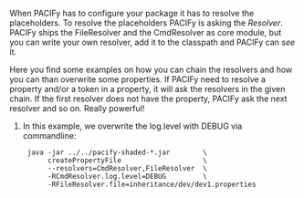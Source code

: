 When PACIFy has to configure your package it has to resolve the placeholders. To resolve the placeholders PACIFy is asking the *Resolver*. PACIFy ships the FileResolver and the CmdResolver as core module, but you can write your own resolver, add it to the classpath and PACIFy can *see* it. 

Here you find some examples on how you can chain the resolvers and how you can than overwrite some properties. If PACIFy need to resolve a property and/or a token in a property, it will ask the resolvers in the given chain. If the first resolver does not have the property, PACIFy ask the next resolver and so on. Really powerful!


1. In this example, we overwrite the log.level with DEBUG via commandline:

        java -jar ../../pacify-shaded-*.jar        \
             createPropertyFile                    \
             --resolvers=CmdResolver,FileResolver  \
             -RCmdResolver.log.level=DEBUG         \
             -RFileResolver.file=inheritance/dev/dev1.properties
   
